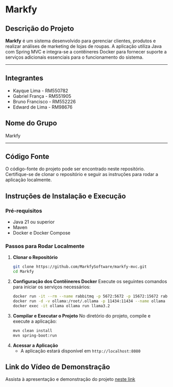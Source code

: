 # Markfy

## Descrição do Projeto
**Markfy** é um sistema desenvolvido para gerenciar clientes, produtos e realizar análises de marketing de lojas de roupas. A aplicação utiliza Java com Spring MVC e integra-se a contêineres Docker para fornecer suporte a serviços adicionais essenciais para o funcionamento do sistema.

---

## Integrantes
- Kayque Lima - RM550782
- Gabriel França - RM551905
- Bruno Francisco - RM552226
- Edward de Lima - RM98676

## Nome do Grupo
Markfy

---

## Código Fonte
O código-fonte do projeto pode ser encontrado neste repositório. Certifique-se de clonar o repositório e seguir as instruções para rodar a aplicação localmente.

## Instruções de Instalação e Execução

### Pré-requisitos
- Java 21 ou superior
- Maven
- Docker e Docker Compose

### Passos para Rodar Localmente
1. **Clonar o Repositório**
   ```bash
   git clone https://github.com/MarkfySoftware/markfy-mvc.git
   cd Markfy

2. **Configuração dos Contêineres Docker** Execute os seguintes comandos para iniciar os serviços necessários:
   ```bash
   docker run -it --rm --name rabbitmq -p 5672:5672 -p 15672:15672 rabbitmq:4.0-management
   docker run -d -v ollama:/root/.ollama -p 11434:11434 --name ollama ollama/ollama
   docker exec -it ollama ollama run llama3.2

3. **Compilar e Executar o Projeto** No diretório do projeto, compile e execute a aplicação:
   ```bash
   mvn clean install
   mvn spring-boot:run

4. **Acessar a Aplicação**
   - A aplicação estará disponível em ``http://localhost:8080``

## Link do Vídeo de Demonstração

Assista à apresentação e demonstração do projeto [neste link](http://olá)